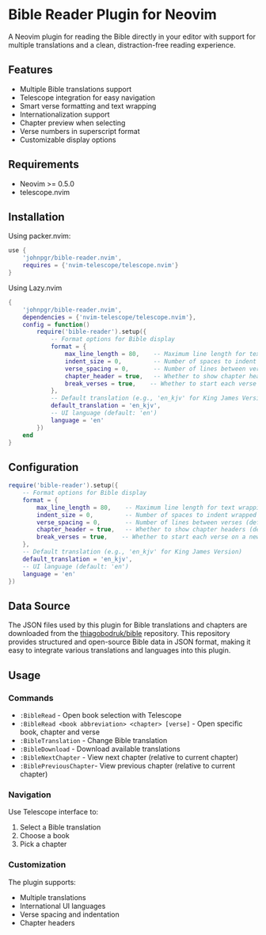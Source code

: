 # Bible Reader Plugin for Neovim

A Neovim plugin for reading the Bible directly in your editor with support for multiple translations and a clean, distraction-free reading experience.

## Features

- Multiple Bible translations support
- Telescope integration for easy navigation
- Smart verse formatting and text wrapping
- Internationalization support
- Chapter preview when selecting
- Verse numbers in superscript format
- Customizable display options

## Requirements

- Neovim >= 0.5.0
- telescope.nvim

## Installation

Using packer.nvim:
```lua
use {
    'johnpgr/bible-reader.nvim',
    requires = {'nvim-telescope/telescope.nvim'}
}
```

Using Lazy.nvim
```lua
{
    'johnpgr/bible-reader.nvim',
    dependencies = {'nvim-telescope/telescope.nvim'},
    config = function()
        require('bible-reader').setup({
            -- Format options for Bible display
            format = {
                max_line_length = 80,    -- Maximum line length for text wrapping (default: 80)
                indent_size = 0,         -- Number of spaces to indent wrapped lines (default: 0)
                verse_spacing = 0,       -- Number of lines between verses (default: 0)
                chapter_header = true,   -- Whether to show chapter headers (default: true)
                break_verses = true,    -- Whether to start each verse on a new line (default: true)
            },
            -- Default translation (e.g., 'en_kjv' for King James Version)
            default_translation = 'en_kjv',
            -- UI language (default: 'en')
            language = 'en'
        })
    end
}
```

## Configuration

```lua
require('bible-reader').setup({
    -- Format options for Bible display
    format = {
        max_line_length = 80,    -- Maximum line length for text wrapping (default: 80)
        indent_size = 0,         -- Number of spaces to indent wrapped lines (default: 0)
        verse_spacing = 0,       -- Number of lines between verses (default: 0)
        chapter_header = true,   -- Whether to show chapter headers (default: true)
        break_verses = true,    -- Whether to start each verse on a new line (default: true)
    },
    -- Default translation (e.g., 'en_kjv' for King James Version)
    default_translation = 'en_kjv',
    -- UI language (default: 'en')
    language = 'en'
})
```
## Data Source

The JSON files used by this plugin for Bible translations and chapters are downloaded from the [thiagobodruk/bible](https://github.com/thiagobodruk/bible) repository. This repository provides structured and open-source Bible data in JSON format, making it easy to integrate various translations and languages into this plugin.

## Usage

### Commands

- `:BibleRead` - Open book selection with Telescope
- `:BibleRead <book abbreviation> <chapter> [verse]` - Open specific book, chapter and verse
- `:BibleTranslation` - Change Bible translation
- `:BibleDownload` - Download available translations
- `:BibleNextChapter` - View next chapter (relative to current chapter)
- `:BiblePreviousChapter`- View previous chapter (relative to current chapter)

### Navigation

Use Telescope interface to:
1. Select a Bible translation
2. Choose a book
3. Pick a chapter

### Customization

The plugin supports:
- Multiple translations
- International UI languages
- Verse spacing and indentation
- Chapter headers

